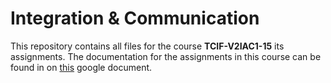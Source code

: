 # Integration & Communication
This repository contains all files for the course **TCIF-V2IAC1-15** its assignments. The documentation for the
assignments in this course can be found in on [this](https://drive.google.com/open?id=1a1WZHS0Tn_3-WiOkwHk1MFrTdyBQdIDTDAQCvpLviqE) google document.